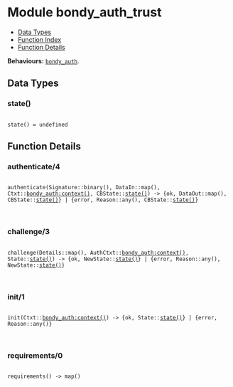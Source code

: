 

# Module bondy_auth_trust #
* [Data Types](#types)
* [Function Index](#index)
* [Function Details](#functions)

__Behaviours:__ [`bondy_auth`](bondy_auth.md).

<a name="types"></a>

## Data Types ##


<a name="state()"></a>


### state() ###


<pre><code>
state() = undefined
</code></pre>


<a name="functions"></a>

## Function Details ##

<a name="authenticate-4"></a>

### authenticate/4 ###

<pre><code>
authenticate(Signature::binary(), DataIn::map(), Ctxt::<a href="bondy_auth.md#type-context">bondy_auth:context()</a>, CBState::<a href="#type-state">state()</a>) -&gt; {ok, DataOut::map(), CBState::<a href="#type-state">state()</a>} | {error, Reason::any(), CBState::<a href="#type-state">state()</a>}
</code></pre>
<br />

<a name="challenge-3"></a>

### challenge/3 ###

<pre><code>
challenge(Details::map(), AuthCtxt::<a href="bondy_auth.md#type-context">bondy_auth:context()</a>, State::<a href="#type-state">state()</a>) -&gt; {ok, NewState::<a href="#type-state">state()</a>} | {error, Reason::any(), NewState::<a href="#type-state">state()</a>}
</code></pre>
<br />

<a name="init-1"></a>

### init/1 ###

<pre><code>
init(Ctxt::<a href="bondy_auth.md#type-context">bondy_auth:context()</a>) -&gt; {ok, State::<a href="#type-state">state()</a>} | {error, Reason::any()}
</code></pre>
<br />

<a name="requirements-0"></a>

### requirements/0 ###

<pre><code>
requirements() -&gt; map()
</code></pre>
<br />

